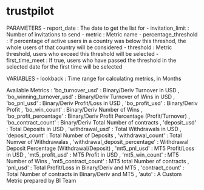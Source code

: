 # trustpilot
   PARAMETERS
      - report_date          : The date to get the list for
      - invitation_limit     : Number of invitations to send
      - metric               : Metric name
      - percentage_threshold : If percentage of active users in a country was below this threshod, the whole users of that country will be considered
      - threshold            : Metric threshold, users who exceed this threshold will be selected
      - first_time_meet      : If true, users who have passed the threshold in the selected date for the first time will be selected

   VARIABLES
      - lookback        : Time range for calculating metrics, in Months

   Available Metrics :
        'bo_turnover_usd'                        : Binary/Deriv Turnover in USD
      , 'bo_winning_turnover_usd'                : Binary/Deriv Turnover of Wins in USD
      , 'bo_pnl_usd'                             : Binary/Deriv Profit/Loss in USD
      , 'bo_profit_usd'                          : Binary/Deriv Profit
      , 'bo_win_count'                           : Binary/Deriv Number of Wins
      , 'bo_profit_percentage'                   : Binary/Deriv Profit Percentage (Profit/Turnover)
      , 'bo_contract_count'                      : Binary/Deriv Total Number of contracts 
      , 'deposit_usd'                            : Total Deposits in USD
      , 'withdrawal_usd'                         : Total Withdrawals in USD
      , 'deposit_count'                          : Total Number of Deposits
      , 'withdrawal_count'                       : Total Numver of Withdrawalas
      , 'withdrawal_deposit_percentage'          : Withdrawal Deposit Percentage (Withdrawal/Deposit)
      , 'mt5_pnl_usd'                            : MT5 Profit/Loss in USD
      , 'mt5_profit_usd'                         : MT5 Profit in USD
      , 'mt5_win_count'                          : MT5 Number of Wins
      , 'mt5_contract_count'                     : MT5 total Number of contracts
      , 'pnl_usd'                                : Total Profit/Loss in Binary/Deriv and MT5 
      , 'contract_count'                         : Total Number of contracts in Binary/Deriv and MT5
      , 'auto'                                   : A Custom Metric prepared by BI Team